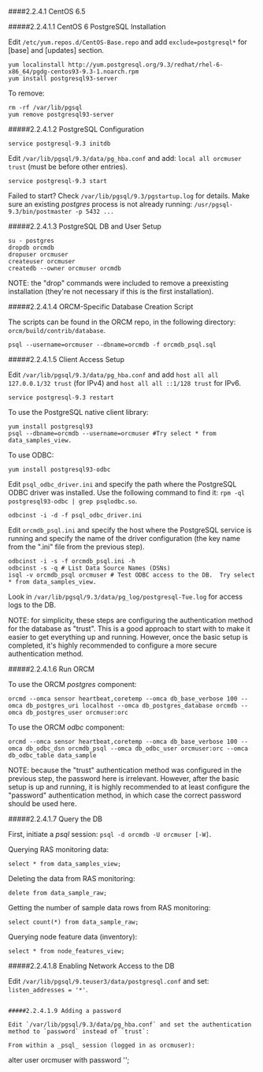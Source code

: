 ####2.2.4.1 CentOS 6.5

#####2.2.4.1.1 CentOS 6 PostgreSQL Installation

Edit `/etc/yum.repos.d/CentOS-Base.repo` and add `exclude=postgresql*` for [base] and [updates] section.

```
yum localinstall http://yum.postgresql.org/9.3/redhat/rhel-6-x86_64/pgdg-centos93-9.3-1.noarch.rpm
yum install postgresql93-server 
```

To remove:
```
rm -rf /var/lib/pgsql
yum remove postgresql93-server 
```

#####2.2.4.1.2 PostgreSQL Configuration

```
service postgresql-9.3 initdb
```

Edit `/var/lib/pgsql/9.3/data/pg_hba.conf` and add: `local all orcmuser trust` (must be before other entries).

```
service postgresql-9.3 start
```

Failed to start?  Check `/var/lib/pgsql/9.3/pgstartup.log` for details.  Make sure an existing _postgres_ process is not already running: `/usr/pgsql-9.3/bin/postmaster -p 5432 ...`

#####2.2.4.1.3 PostgreSQL DB and User Setup

```
su - postgres
dropdb orcmdb
dropuser orcmuser 
createuser orcmuser 
createdb --owner orcmuser orcmdb
```

NOTE: the "drop" commands were included to remove a preexisting installation (they're not necessary if this is the first installation).

#####2.2.4.1.4 ORCM-Specific Database Creation Script

The scripts can be found in the ORCM repo, in the following directory: `orcm/build/contrib/database`.

```
psql --username=orcmuser --dbname=orcmdb -f orcmdb_psql.sql
```

#####2.2.4.1.5 Client Access Setup

Edit `/var/lib/pgsql/9.3/data/pg_hba.conf` and add `host all all 127.0.0.1/32 trust` (for IPv4) and `host all all ::1/128 trust` for IPv6.

```
service postgresql-9.3 restart
```

To use the PostgreSQL native client library:
```
yum install postgresql93
psql --dbname=orcmdb --username=orcmuser #Try select * from data_samples_view.
```

To use ODBC:
```
yum install postgresql93-odbc
```

Edit `psql_odbc_driver.ini` and specify the path where the PostgreSQL ODBC driver was installed.  Use the following command to find it: `rpm -ql postgresql93-odbc | grep psqlodbc.so`.

```
odbcinst -i -d -f psql_odbc_driver.ini
```

Edit `orcmdb_psql.ini` and specify the host where the PostgreSQL service is running and specify the name of the driver configuration (the key name from the ".ini" file from the previous step).

```
odbcinst -i -s -f orcmdb_psql.ini -h
odbcinst -s -q # List Data Source Names (DSNs)
isql -v orcmdb_psql orcmuser # Test ODBC access to the DB.  Try select * from data_samples_view.
```

Look in `/var/lib/pgsql/9.3/data/pg_log/postgresql-Tue.log` for access logs to the DB.

NOTE: for simplicity, these steps are configuring the authentication method for the database as "trust".  This is a good approach to start with to make it easier to get everything up and running.  However, once the basic setup is completed, it's highly recommended to configure a more secure authentication method.

#####2.2.4.1.6 Run ORCM

To use the ORCM _postgres_ component:
```
orcmd --omca sensor heartbeat,coretemp --omca db_base_verbose 100 --omca db_postgres_uri localhost --omca db_postgres_database orcmdb --omca db_postgres_user orcmuser:orc
```

To use the ORCM _odbc_ component:
```
orcmd --omca sensor heartbeat,coretemp --omca db_base_verbose 100 --omca db_odbc_dsn orcmdb_psql --omca db_odbc_user orcmuser:orc --omca db_odbc_table data_sample 
```

NOTE: because the "trust" authentication method was configured in the previous step, the password here is irrelevant.  However, after the basic setup is up and running, it is highly recommended to at least configure the "password" authentication method, in which case the correct password should be used here.

#####2.2.4.1.7 Query the DB

First, initiate a _psql_ session: `psql -d orcmdb -U orcmuser [-W]`.

Querying RAS monitoring data:
```
select * from data_samples_view;
```

Deleting the data from RAS monitoring:
```
delete from data_sample_raw;
```

Getting the number of sample data rows from RAS monitoring:
```
select count(*) from data_sample_raw;
```

Querying node feature data (inventory):
```
select * from node_features_view;
```

#####2.2.4.1.8 Enabling Network Access to the DB

Edit `/var/lib/pgsql/9.teuser3/data/postgresql.conf` and set: `listen_addresses = '*'`.
```

#####2.2.4.1.9 Adding a password

Edit `/var/lib/pgsql/9.3/data/pg_hba.conf` and set the authentication method to `password` instead of `trust`:

From within a _psql_ session (logged in as orcmuser):
```
alter user orcmuser with password '<choose a password>';
```